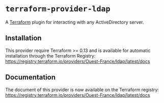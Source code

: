 # `terraform-provider-ldap`

A [Terraform](https://www.terraform.io) plugin for interacting with any ActiveDirectory server.

## Installation

This provider require Terraform >= 0.13 and is available for automatic installation through the Terraform Registry: https://registry.terraform.io/providers/Ouest-France/ldap/latest/docs

## Documentation

The document of this provider is now available on the Terraform registry: https://registry.terraform.io/providers/Ouest-France/ldap/latest/docs
